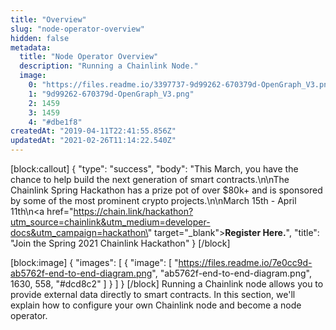 ```yaml
---
title: "Overview"
slug: "node-operator-overview"
hidden: false
metadata: 
  title: "Node Operator Overview"
  description: "Running a Chainlink Node."
  image: 
    0: "https://files.readme.io/3397737-9d99262-670379d-OpenGraph_V3.png"
    1: "9d99262-670379d-OpenGraph_V3.png"
    2: 1459
    3: 1459
    4: "#dbe1f8"
createdAt: "2019-04-11T22:41:55.856Z"
updatedAt: "2021-02-26T11:14:22.540Z"
---
```

[block:callout]
{
  "type": "success",
  "body": "This March, you have the chance to help build the next generation of smart contracts.\n\nThe Chainlink Spring Hackathon has a prize pot of over $80k+ and is sponsored by some of the most prominent crypto projects.\n\nMarch 15th - April 11th\n<a href=\"https://chain.link/hackathon?utm_source=chainlink&utm_medium=developer-docs&utm_campaign=hackathon\" target=\"_blank\"><b>Register Here.</b></a>",
  "title": "Join the Spring 2021 Chainlink Hackathon"
}
[/block]

[block:image]
{
  "images": [
    {
      "image": [
        "https://files.readme.io/7e0cc9d-ab5762f-end-to-end-diagram.png",
        "ab5762f-end-to-end-diagram.png",
        1630,
        558,
        "#dcd8c2"
      ]
    }
  ]
}
[/block]
Running a Chainlink node allows you to provide external data directly to smart contracts. In this section, we'll explain how to configure your own Chainlink node and become a node operator.